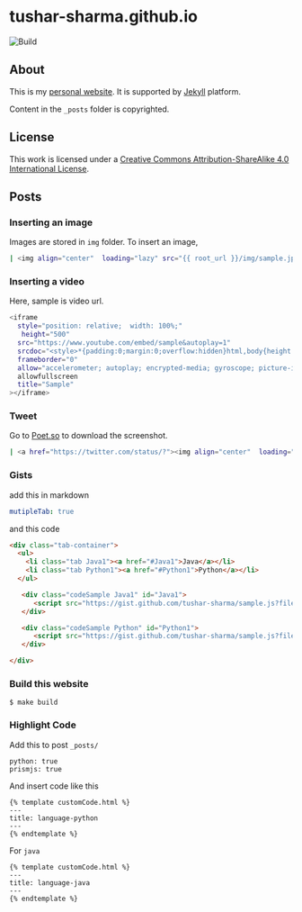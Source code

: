 tushar-sharma.github.io
=======================

![Build](https://github.com/tushar-sharma/tushar-sharma.github.io/actions/workflows/pages/pages-build-deployment/badge.svg)


## About 

This is my [personal website](https://randomwits.com). It is supported by [Jekyll](https://github.com/mojombo/jekyll) platform.


Content in the `_posts` folder is copyrighted. 

## License

This work is licensed under a <a rel="license" href="http://creativecommons.org/licenses/by-sa/4.0/">Creative Commons Attribution-ShareAlike 4.0 International License</a>.


## Posts

### Inserting an image

Images are stored in `img` folder. To insert an image, 

```bash
| <img align="center"  loading="lazy" src="{{ root_url }}/img/sample.jpg" alt="Sample Image" />|
```

### Inserting a video

Here, sample is video url.

```bash
<iframe
  style="position: relative;  width: 100%;" 
   height="500"
  src="https://www.youtube.com/embed/sample&autoplay=1"
  srcdoc="<style>*{padding:0;margin:0;overflow:hidden}html,body{height:100%}img,span{position:absolute;width:100%;top:0;bottom:0;margin:auto}span{height:1.5em;text-align:center;font:48px/1.5 sans-serif;color:white;text-shadow:0 0 0.5em black}</style><a href=https://www.youtube.com/embed/sample?autoplay=1><img src=https://img.youtube.com/vi/sample/hqdefault.jpg alt='Sample'><span>▶</span></a>"
  frameborder="0"
  allow="accelerometer; autoplay; encrypted-media; gyroscope; picture-in-picture"
  allowfullscreen
  title="Sample"
></iframe>
```

### Tweet

Go to [Poet.so](https://poet.so/) to download the screenshot.

```bash
| <a href="https://twitter.com/status/?"><img align="center"  loading="lazy" src="{{ root_url }}/img/downloaded.png" /> </a>|
```

### Gists

add this in markdown

```yaml
mutipleTab: true
```

and this code

```html
<div class="tab-container">
  <ul>
    <li class="tab Java1"><a href="#Java1">Java</a></li>
    <li class="tab Python1"><a href="#Python1">Python</a></li>
  </ul>

   <div class="codeSample Java1" id="Java1">
      <script src="https://gist.github.com/tushar-sharma/sample.js?file=ValidPath.java"></script>
   </div>

   <div class="codeSample Python" id="Python1">
      <script src="https://gist.github.com/tushar-sharma/sample.js?file=ValidPath.java"></script>
   </div>

</div>
```

### Build this website

```
$ make build
```


### Highlight Code

Add this to post `_posts/` 

```
python: true
prismjs: true
```

And insert code like this 

```
{% template customCode.html %}
---
title: language-python
---
{% endtemplate %}
```

For `java` 


```
{% template customCode.html %}
---
title: language-java
---
{% endtemplate %}
```